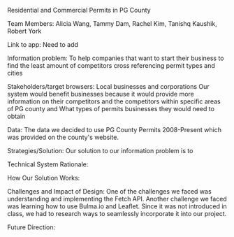 Residential and Commercial Permits in PG County

Team Members: Alicia Wang, Tammy Dam, Rachel Kim, Tanishq Kaushik, Robert York

Link to app: Need to add

Information problem: To help companies that want to start their business to find the least amount of competitors cross referencing  permit types and cities

Stakeholders/target browsers: Local businesses and corporations
Our system would benefit businesses because it would provide more information on their competitors and the competitors within specific areas of PG county and What types of permits businesses they would need to obtain

Data: The data we decided to use PG County Permits 2008-Present which was provided on the county's website.

Strategies/Solution: Our solution to our information problem is to 

Technical System Rationale: 

How Our Solution Works: 

Challenges and Impact of Design: One of the challenges we faced was understanding and implementing the Fetch API. Another challenge we faced was learning how to use Bulma.io and Leaflet. Since it was not introduced in class, we had to research ways to seamlessly incorporate it into our project. 

Future Direction: 
